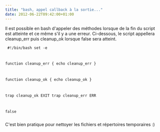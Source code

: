 ```yaml
---
title: "bash, appel callback à la sortie..."
date: 2012-06-22T09:42:00+01:00
---
```

Il est possible en bash d'appeler des méthodes lorsque de la fin du script est atteinte et ce même s'il y a une erreur.  Ci-dessous, le script appellera cleanup_err puis cleanup_ok lorsque false sera atteint.  <code><pre>
#!/bin/bash
set -e

function cleanup_err {
  echo cleanup_err
}

function cleanup_ok {
  echo cleanup_ok
}
  
trap cleanup_ok EXIT
trap cleanup_err ERR
  
false
</pre></code> C'est bien pratique pour nettoyer les fichiers et répertoires temporaires :)
